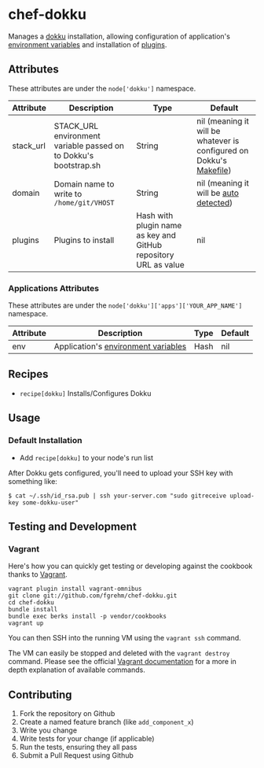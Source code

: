 # chef-dokku

Manages a [dokku](https://github.com/progrium/dokku) installation, allowing
configuration of application's [environment variables](https://github.com/progrium/dokku#environment-setup)
and installation of [plugins](https://github.com/progrium/dokku/wiki/Plugins).


## Attributes

These attributes are under the `node['dokku']` namespace.

Attribute | Description | Type | Default
----------|-------------|------|--------
stack_url | STACK_URL environment variable passed on to Dokku's bootstrap.sh | String | nil (meaning it will be whatever is configured on Dokku's [Makefile](https://github.com/progrium/dokku/blob/master/Makefile#L4))
domain | Domain name to write to `/home/git/VHOST` | String | nil (meaning it will be [auto detected](https://github.com/progrium/dokku#configuring))
plugins | Plugins to install | Hash with plugin name as key and GitHub repository URL as value | nil

### Applications Attributes

These attributes are under the `node['dokku']['apps']['YOUR_APP_NAME']` namespace.

Attribute | Description | Type | Default
----------|-------------|------|--------
env | Application's [environment variables](https://github.com/progrium/dokku#environment-setup) | Hash | nil


## Recipes

* `recipe[dokku]` Installs/Configures Dokku


## Usage

### Default Installation

* Add `recipe[dokku]` to your node's run list

After Dokku gets configured, you'll need to upload your SSH key with something
like:

```
$ cat ~/.ssh/id_rsa.pub | ssh your-server.com "sudo gitreceive upload-key some-dokku-user"
```


## Testing and Development

### Vagrant

Here's how you can quickly get testing or developing against the cookbook thanks to [Vagrant](http://vagrantup.com/).

    vagrant plugin install vagrant-omnibus
    git clone git://github.com/fgrehm/chef-dokku.git
    cd chef-dokku
    bundle install
    bundle exec berks install -p vendor/cookbooks
    vagrant up

You can then SSH into the running VM using the `vagrant ssh` command.

The VM can easily be stopped and deleted with the `vagrant destroy` command. Please see the official [Vagrant documentation](http://docs.vagrantup.com/v2/cli/index.html) for a more in depth explanation of available commands.


## Contributing

1. Fork the repository on Github
2. Create a named feature branch (like `add_component_x`)
3. Write you change
4. Write tests for your change (if applicable)
5. Run the tests, ensuring they all pass
6. Submit a Pull Request using Github

